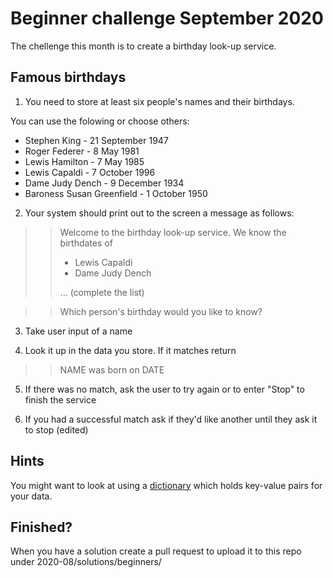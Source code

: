 # Beginner challenge September 2020
The chellenge this month is to create a birthday look-up service. 

## Famous birthdays
1. You need to store at least six people's names and their birthdays. 

You can use the folowing or choose others:

- Stephen King - 21 September 1947
- Roger Federer - 8 May 1981
- Lewis Hamilton - 7 May 1985
- Lewis Capaldi - 7 October 1996
- Dame Judy Dench - 9 December 1934
- Baroness Susan Greenfield - 1 October 1950

2. Your system should print out to the screen a message as follows:
>> Welcome to the birthday look-up service.
>> We know the birthdates of
>> * Lewis Capaldi
>> * Dame Judy Dench
>> 
>> ... (complete the list)

>>Which person's birthday would you like to know?

3. Take user input of a name

4. Look it up in the data you store. If it matches return
>> NAME was born on DATE

5. If there was no match, ask the user to try again or to enter "Stop" to finish the service

6. If you had a successful match ask if they'd like another until they ask it to stop (edited) 

## Hints
You might want to look at using a [dictionary](https://www.educba.com/dictionary-in-python/) which holds key-value pairs for your data. 

## Finished?
When you have a solution create a pull request to upload it to this repo under 
2020-08/solutions/beginners/
